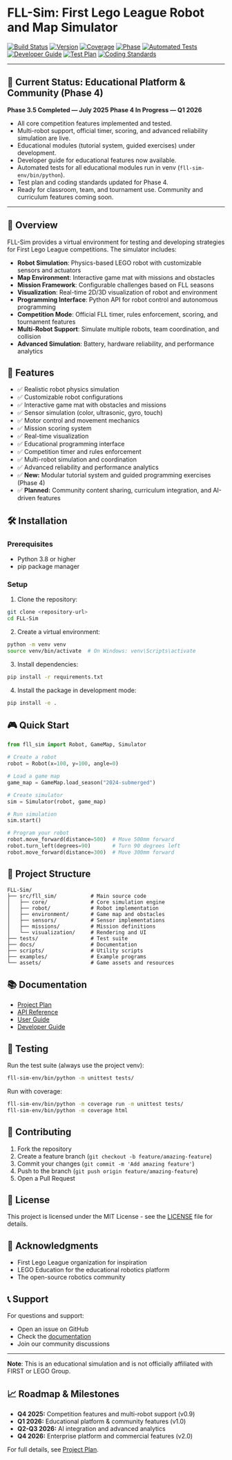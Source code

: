 # FLL-Sim: First Lego League Robot and Map Simulator

[![Build Status](https://img.shields.io/github/actions/workflow/status/hkevin01/FLL-SIM/ci.yml?branch=main)](https://github.com/hkevin01/FLL-SIM/actions)
[![Version](https://img.shields.io/badge/version-1.0.0-blue)](https://github.com/hkevin01/FLL-SIM/releases)
[![Coverage](https://img.shields.io/codecov/c/github/hkevin01/FLL-SIM?style=flat)](https://codecov.io/gh/hkevin01/FLL-SIM)
[![Phase](https://img.shields.io/badge/phase-Educational%20Platform%20%26%20Community%20(In%20Progress)-yellow)](docs/project_plan.md)
[![Automated Tests](https://img.shields.io/badge/automated%20tests-100%25%20educational%20coverage-success)](data/logs/test_output_log.txt)
[![Developer Guide](https://img.shields.io/badge/developer%20guide-available-blue)](docs/developer_guide_education.md)
[![Test Plan](https://img.shields.io/badge/test%20plan-updated-green)](docs/test_plan.md)
[![Coding Standards](https://img.shields.io/badge/coding%20standards-PEP8%20%26%20mypy%20enforced-blue)](docs/project_plan.md)

---

## 🚦 Current Status: Educational Platform & Community (Phase 4)
**Phase 3.5 Completed — July 2025**
**Phase 4 In Progress — Q1 2026**
- All core competition features implemented and tested.
- Multi-robot support, official timer, scoring, and advanced reliability simulation are live.
- Educational modules (tutorial system, guided exercises) under development.
- Developer guide for educational features now available.
- Automated tests for all educational modules run in venv (`fll-sim-env/bin/python`).
- Test plan and coding standards updated for Phase 4.
- Ready for classroom, team, and tournament use. Community and curriculum features coming soon.

---

## 🎯 Overview

FLL-Sim provides a virtual environment for testing and developing strategies for First Lego League competitions. The simulator includes:

- **Robot Simulation**: Physics-based LEGO robot with customizable sensors and actuators
- **Map Environment**: Interactive game mat with missions and obstacles
- **Mission Framework**: Configurable challenges based on FLL seasons
- **Visualization**: Real-time 2D/3D visualization of robot and environment
- **Programming Interface**: Python API for robot control and autonomous programming
- **Competition Mode**: Official FLL timer, rules enforcement, scoring, and tournament features
- **Multi-Robot Support**: Simulate multiple robots, team coordination, and collision
- **Advanced Simulation**: Battery, hardware reliability, and performance analytics

## 🚀 Features

- ✅ Realistic robot physics simulation
- ✅ Customizable robot configurations
- ✅ Interactive game mat with obstacles and missions
- ✅ Sensor simulation (color, ultrasonic, gyro, touch)
- ✅ Motor control and movement mechanics
- ✅ Mission scoring system
- ✅ Real-time visualization
- ✅ Educational programming interface
- ✅ Competition timer and rules enforcement
- ✅ Multi-robot simulation and coordination
- ✅ Advanced reliability and performance analytics
- ✅ **New:** Modular tutorial system and guided programming exercises (Phase 4)
- ✅ **Planned:** Community content sharing, curriculum integration, and AI-driven features

## 🛠️ Installation

### Prerequisites

- Python 3.8 or higher
- pip package manager

### Setup

1. Clone the repository:
```bash
git clone <repository-url>
cd FLL-Sim
```

2. Create a virtual environment:
```bash
python -m venv venv
source venv/bin/activate  # On Windows: venv\Scripts\activate
```

3. Install dependencies:
```bash
pip install -r requirements.txt
```

4. Install the package in development mode:
```bash
pip install -e .
```

## 🎮 Quick Start

```python
from fll_sim import Robot, GameMap, Simulator

# Create a robot
robot = Robot(x=100, y=100, angle=0)

# Load a game map
game_map = GameMap.load_season("2024-submerged")

# Create simulator
sim = Simulator(robot, game_map)

# Run simulation
sim.start()

# Program your robot
robot.move_forward(distance=500)  # Move 500mm forward
robot.turn_left(degrees=90)       # Turn 90 degrees left
robot.move_forward(distance=300)  # Move 300mm forward
```

## 📁 Project Structure

```
FLL-Sim/
├── src/fll_sim/           # Main source code
│   ├── core/              # Core simulation engine
│   ├── robot/             # Robot implementation
│   ├── environment/       # Game map and obstacles
│   ├── sensors/           # Sensor implementations
│   ├── missions/          # Mission definitions
│   └── visualization/     # Rendering and UI
├── tests/                 # Test suite
├── docs/                  # Documentation
├── scripts/               # Utility scripts
├── examples/              # Example programs
└── assets/                # Game assets and resources
```

## 📚 Documentation

- [Project Plan](docs/project_plan.md)
- [API Reference](docs/api_reference.md)
- [User Guide](docs/user_guide.md)
- [Developer Guide](docs/developer_guide_education.md)

## 🧪 Testing

Run the test suite (always use the project venv):
```bash
fll-sim-env/bin/python -m unittest tests/
```

Run with coverage:
```bash
fll-sim-env/bin/python -m coverage run -m unittest tests/
fll-sim-env/bin/python -m coverage html
```

## 🤝 Contributing

1. Fork the repository
2. Create a feature branch (`git checkout -b feature/amazing-feature`)
3. Commit your changes (`git commit -m 'Add amazing feature'`)
4. Push to the branch (`git push origin feature/amazing-feature`)
5. Open a Pull Request

## 📄 License

This project is licensed under the MIT License - see the [LICENSE](LICENSE) file for details.

## 🙏 Acknowledgments

- First Lego League organization for inspiration
- LEGO Education for the educational robotics platform
- The open-source robotics community

## 📞 Support

For questions and support:
- Open an issue on GitHub
- Check the [documentation](docs/)
- Join our community discussions

---

**Note**: This is an educational simulation and is not officially affiliated with FIRST or LEGO Group.

## 📈 Roadmap & Milestones
- **Q4 2025:** Competition features and multi-robot support (v0.9)
- **Q1 2026:** Educational platform & community features (v1.0)
- **Q2-Q3 2026:** AI integration and advanced analytics
- **Q4 2026:** Enterprise platform and commercial features (v2.0)

For full details, see [Project Plan](docs/project_plan.md).
